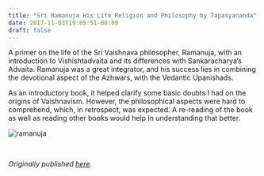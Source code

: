 ```yaml
---
title: "Sri Ramanuja His Life Religion and Philosophy by Tapasyananda"
date: 2017-11-03T19:05:51-08:00
draft: false
---
```


A primer on the life of the Sri Vaishnava philosopher, Ramanuja, with an introduction to Vishishtadvaita and its differences with Sankaracharya’s Advaita. Ramanuja was a great integrator, and his success lies in combining the devotional aspect of the Azhwars, with the Vedantic Upanishads.

As an introductory book, it helped clarify some basic doubts I had on the origins of Vaishnavism. However, the philosophical aspects were hard to comprehend, which, in retrospect, was expected. A re-reading of the book as well as reading other books would help in understanding that better.

![ramanuja](/ramanuja.jpg)

&nbsp;&nbsp;

*Originally published [here](https://www.goodreads.com/review/show/2168200743).*